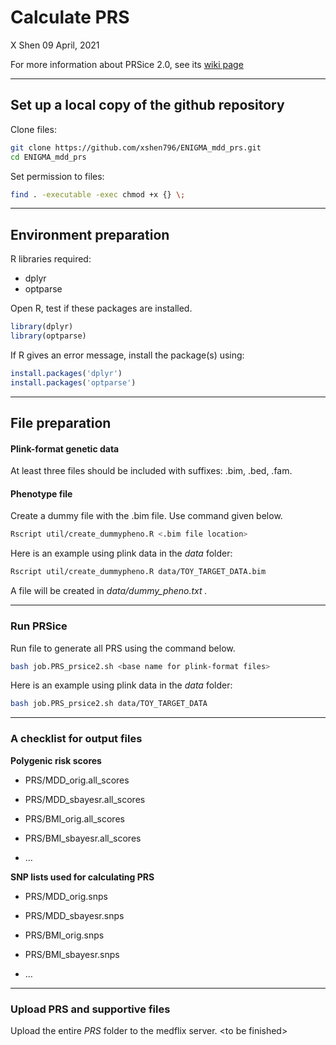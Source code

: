 Calculate PRS
================
X Shen
09 April, 2021

For more information about PRSice 2.0, see its [wiki
page](http://prsice.info/)

-----

## Set up a local copy of the github repository

Clone files:

``` bash
git clone https://github.com/xshen796/ENIGMA_mdd_prs.git
cd ENIGMA_mdd_prs
```

Set permission to files:

``` bash
find . -executable -exec chmod +x {} \;
```

-----

## Environment preparation

R libraries required:

  - dplyr
  - optparse

Open R, test if these packages are installed.

``` r
library(dplyr)
library(optparse)
```

If R gives an error message, install the package(s) using:

``` r
install.packages('dplyr')
install.packages('optparse')
```

-----

## File preparation

#### Plink-format genetic data

At least three files should be included with suffixes: .bim, .bed, .fam.

#### Phenotype file

Create a dummy file with the .bim file. Use command given below.

``` bash
Rscript util/create_dummypheno.R <.bim file location>
```

Here is an example using plink data in the *data* folder:

``` bash
Rscript util/create_dummypheno.R data/TOY_TARGET_DATA.bim
```

A file will be created in *data/dummy\_pheno.txt .*

-----

### Run PRSice

Run file to generate all PRS using the command below.

``` bash
bash job.PRS_prsice2.sh <base name for plink-format files>
```

Here is an example using plink data in the *data* folder:

``` bash
bash job.PRS_prsice2.sh data/TOY_TARGET_DATA
```

-----

### A checklist for output files

**Polygenic risk scores**

  - PRS/MDD\_orig.all\_scores

  - PRS/MDD\_sbayesr.all\_scores

  - PRS/BMI\_orig.all\_scores

  - PRS/BMI\_sbayesr.all\_scores

  - …

**SNP lists used for calculating PRS**

  - PRS/MDD\_orig.snps

  - PRS/MDD\_sbayesr.snps

  - PRS/BMI\_orig.snps

  - PRS/BMI\_sbayesr.snps

  - …

-----

### Upload PRS and supportive files

Upload the entire *PRS* folder to the medflix server. \<to be finished\>
